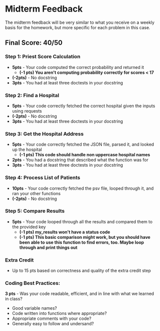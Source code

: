 # Midterm Feedback
The midterm feedback will be very similar to what you receive on a weekly basis for the homework, but more specific for each problem in this case.

## Final Score: 40/50


### Step 1: Priest Score Calculation
* **5pts** - Your code computed the correct probability and returned it
  * **(-1 pts) You aren't computing probability correctly for scores < 17**
* **(-2pts)** - No docstring
* **3pts** - You had at least three doctests in your docstring

### Step 2: Find a Hospital
* **5pts** - Your code correctly fetched the correct hospital given the inputs using requests
* **(-2pts)** - No docstring
* **3pts** - You had at least three doctests in your docstring

### Step 3: Get the Hospital Address
* **5pts** - Your code correctly fetched the JSON file, parsed it, and looked up the hospital
  * **(-1 pts) This code should handle non uppercase hospital names**
* **2pts** - You had a docstring that described what the function was for
* **3pts** - You had at least three doctests in your docstring

### Step 4: Process List of Patients
* **10pts** - Your code correctly fetched the psv file, looped through it, and ran your other functions
* **(-2pts)** - No docstring

### Step 5: Compare Results
* **5pts** - Your code looped through all the results and compared them to the provided key
  * **(-1 pts) my_results won't have a status code**
  * **(-1 pts) This basic comparison might work, but you should have been able to use this function to find errors, too.  Maybe loop through and print things out**

### Extra Credit
* Up to 15 pts based on correctness and quality of the extra credit step

### Coding Best Practices:
**3 pts** - Was your code readable, efficient, and in line with what we learned in class?
* Good variable names?
* Code written into functions where appropriate?
* Appropriate comments with your code?
* Generally easy to follow and undersand?
